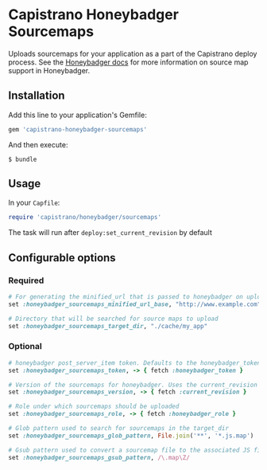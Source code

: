 # Capistrano Honeybadger Sourcemaps

Uploads sourcemaps for your application as a part of the Capistrano deploy
process. See the [Honeybadger docs](https://docs.honeybadger.io/guides/source-maps.html) for more
information on source map support in Honeybadger.

## Installation

Add this line to your application's Gemfile:

```ruby
gem 'capistrano-honeybadger-sourcemaps'
```

And then execute:

    $ bundle

## Usage

In your `Capfile`:

```ruby
require 'capistrano/honeybadger/sourcemaps'
```

The task will run after `deploy:set_current_revision` by default

## Configurable options

### Required

```ruby
# For generating the minified_url that is passed to honeybadger on upload
set :honeybadger_sourcemaps_minified_url_base, "http://www.example.com"

# Directory that will be searched for source maps to upload
set :honeybadger_sourcemaps_target_dir, "./cache/my_app"
```

### Optional
```ruby
# honeybadger post_server_item token. Defaults to the honeybadger_token used by the honeybadger gem
set :honeybadger_sourcemaps_token, -> { fetch :honeybadger_token }

# Version of the sourcemaps for honeybadger. Uses the current_revision by default
set :honeybadger_sourcemaps_version, -> { fetch :current_revision }

# Role under which sourcemaps should be uploaded
set :honeybadger_sourcemaps_role, -> { fetch :honeybadger_role }

# Glob pattern used to search for sourcemaps in the target_dir
set :honeybadger_sourcemaps_glob_pattern, File.join('**', '*.js.map')

# Gsub pattern used to convert a sourcemap file to the associated JS file
set :honeybadger_sourcemaps_gsub_pattern, /\.map\Z/
```
